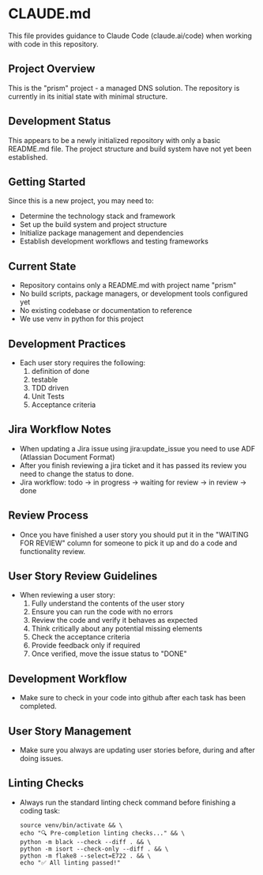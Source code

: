 # CLAUDE.md

This file provides guidance to Claude Code (claude.ai/code) when working with code in this repository.

## Project Overview

This is the "prism" project - a managed DNS solution. The repository is currently in its initial state with minimal structure.

## Development Status

This appears to be a newly initialized repository with only a basic README.md file. The project structure and build system have not yet been established.

## Getting Started

Since this is a new project, you may need to:
- Determine the technology stack and framework
- Set up the build system and project structure
- Initialize package management and dependencies
- Establish development workflows and testing frameworks

## Current State

- Repository contains only a README.md with project name "prism"
- No build scripts, package managers, or development tools configured yet
- No existing codebase or documentation to reference
- We use venv in python for this project

## Development Practices

- Each user story requires the following: 
  1. definition of done
  2. testable 
  3. TDD driven
  4. Unit Tests
  5. Acceptance criteria

## Jira Workflow Notes

- When updating a Jira issue using jira:update_issue you need to use ADF (Atlassian Document Format)
- After you finish reviewing a jira ticket and it has passed its review you need to change the status to done.
- Jira workflow: todo -> in progress -> waiting for review -> in review -> done

## Review Process

- Once you have finished a user story you should put it in the "WAITING FOR REVIEW" column for someone to pick it up and do a code and functionality review.

## User Story Review Guidelines

- When reviewing a user story:
  1. Fully understand the contents of the user story
  2. Ensure you can run the code with no errors
  3. Review the code and verify it behaves as expected
  4. Think critically about any potential missing elements
  5. Check the acceptance criteria
  6. Provide feedback only if required
  7. Once verified, move the issue status to "DONE"

## Development Workflow

- Make sure to check in your code into github after each task has been completed.

## User Story Management

- Make sure you always are updating user stories before, during and after doing issues.

## Linting Checks

- Always run the standard linting check command before finishing a coding task:
  ```
  source venv/bin/activate && \
  echo "🔍 Pre-completion linting checks..." && \
  python -m black --check --diff . && \
  python -m isort --check-only --diff . && \
  python -m flake8 --select=E722 . && \
  echo "✅ All linting passed!"
  ```